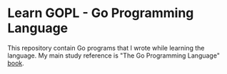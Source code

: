 # Learn GOPL - Go Programming Language
This repository contain Go programs that I wrote while learning the language. 
My main study reference is "The Go Programming Language" [book](http://www.gopl.io/).
